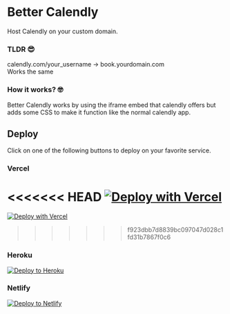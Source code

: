 # Better Calendly
Host Calendly on your custom domain.  

### TLDR 😎
calendly.com/your_username &#8594; book.yourdomain.com  
Works the same

### How it works? 🤓
Better Calendly works by using the iframe embed that calendly offers but adds some CSS to make it function like the normal calendly app.

## Deploy
Click on one of the following buttons to deploy on your favorite service.

### Vercel
<<<<<<< HEAD
[![Deploy with Vercel](https://vercel.com/button)](https://vercel.com/new/git/external?repository-url=https%3A%2F%2Fgithub.com%2Fbettercalendly%2Fcalendly&env=REACT_APP_USERNAME,REACT_APP_FULL_NAME)
=======
[![Deploy with Vercel](https://vercel.com/button)](https://vercel.com/new/git/external?repository-url=https%3A%2F%2Fgitlab.com%2Fbettercalendly%2Fcalendly&env=USERNAME,FULL_NAME)
>>>>>>> f923dbb7d8839bc097047d028c1fd31b7867f0c6

### Heroku
[![Deploy to Heroku](https://www.herokucdn.com/deploy/button.svg)](https://heroku.com/deploy?template=https://gitlab.com/bettercalendly/calendly)

### Netlify
[![Deploy to Netlify](https://www.netlify.com/img/deploy/button.svg)](https://app.netlify.com/start/deploy?repository=https://gitlab.com/bettercalendly/calendly)
